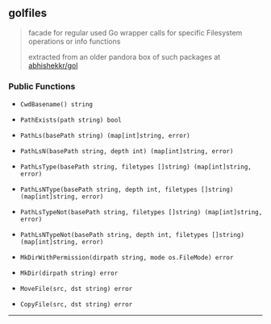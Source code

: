 
## golfiles

> facade for regular used Go wrapper calls for specific Filesystem operations or info functions
>
> extracted from an older pandora box of such packages at [abhishekkr/gol](https://github.com/abhishekkr/gol)

### Public Functions

* `CwdBasename() string`
* `PathExists(path string) bool`

* `PathLs(basePath string) (map[int]string, error)`
* `PathLsN(basePath string, depth int) (map[int]string, error)`
* `PathLsType(basePath string, filetypes []string) (map[int]string, error)`
* `PathLsNType(basePath string, depth int, filetypes []string) (map[int]string, error)`
* `PathLsTypeNot(basePath string, filetypes []string) (map[int]string, error)`
* `PathLsNTypeNot(basePath string, depth int, filetypes []string) (map[int]string, error)`

* `MkDirWithPermission(dirpath string, mode os.FileMode) error`
* `MkDir(dirpath string) error`
* `MoveFile(src, dst string) error`
* `CopyFile(src, dst string) error`


---
